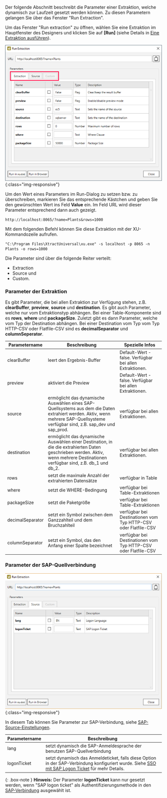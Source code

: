 Der folgende Abschnitt beschreibt die Parameter einer Extraktion, welche dynamisch zur Laufzeit gesetzt werden können. Zu diesen Parametern gelangen Sie über das Fenster "Run Extraction". 

Um das Fenster "Run extraction" zu öffnen, wählen Sie eine Extraktion im Hauptfenster des Designers und klicken Sie auf **[Run]** (siehe Details in [Eine Extraktion ausführen](../erste-schritte-mit-table/eine-extraktion-ausfuehren)).

![Extraction parameters](/img/content/xu/xu_run_extraction_param_gen_2.png){:class="img-responsive"}

Um den Wert eines Parameters im Run-Dialog zu setzen bzw. zu überschreiben, markieren Sie das entsprechende Kästchen und geben Sie den gewünschten Wert ins Feld **Value** ein. Im Feld URL wird dieser Parameter entsprechend dann auch gezeigt.

```
http://localhost:8065/?name=Plants&rows=1000
```

Mit dem folgenden Befehl können Sie diese Extraktion mit der XU-Kommandozeile aufrufen.
```
"C:\Program Files\XtractUniversal\xu.exe" -s localhost -p 8065 -n Plants -o rows=1000
```

Die Parameter sind über die folgende Reiter verteilt:
- Extraction
- Source und
- Custom.

### Parameter der Extraktion
Es gibt Parameter, die bei allen Extraktion zur Verfügung stehen, z.B. **clearBuffer**, **preview**, **source** und **destination**.
Es gibt auch Parameter, welche nur vom Extraktionstyp abhängen. Bei einer Table-Komponente sind es **rows**, **where** und **packageSize**.
Zuletzt gibt es dann Parameter, welche vom Typ der Destination abhängen. Bei einer Destination vom Typ vom Typ HTTP-CSV oder Flatfile-CSV sind es **decimalSeparator** und **columnSeperator**.


Parametername | Beschreibung | Spezielle Infos
------------ | ------------- | -------------
clearBuffer | leert den Ergebnis-Buffer | Default-Wert - false. Verfügbar bei allen Extraktionen.
preview | aktiviert die Preview | Default-Wert - false. Verfügbar bei allen Extraktionen.
source | ermöglicht das dynamische Auswählen eines SAP-Quellsystems aus dem die Daten extrahiert werden. Aktiv, wenn mehrere SAP-Quellsysteme verfügbar sind, z.B. sap_dev und sap_prod. |  verfügbar bei allen Extraktionen.
destination | ermöglicht das dynamische Auswählen einer Destination, in die die extrahierten Daten geschrieben werden. Aktiv, wenn mehrere Destinationen verfügbar sind, z.B. db_1 und db_2.|  verfügbar bei allen Extraktionen.
rows | setzt die maximale Anzahl der extrahierten Datensätze | verfügbar in Table
where | setzt die WHERE-Bedingung | verfügbar bei Table-Extraktionen
packageSize | setzt die Paketgröße | verfügbar bei Table-Extraktionen
decimalSeparator | setzt ein Symbol zwischen dem Ganzzahlteil und dem Bruchzahlteil | verfügbar bei Destinationen vom Typ HTTP-CSV oder Flatfile-CSV
columnSeparator | setzt ein Symbol, das den Anfang einer Spalte bezeichnet | verfügbar bei Destinationen vom Typ HTTP-CSV oder Flatfile-CSV

### Parameter der SAP-Quellverbindung
![Source parameters](/img/content/xu/xu_run_extraction_param_gen.png){:class="img-responsive"}

In diesem Tab können Sie Parameter zur SAP-Verbindung, siehe [SAP-Source-Einstellungen](https://help.theobald-software.com/de/xtract-universal/fortgeschrittene-techniken/sap-verbindungen-anlegen).


Parametername | Beschreibung |
------------ | ------------- | 
lang | setzt dynamisch die SAP-Anmeldesprache der benutzen SAP-Quellverbindung  
logonTicket | setzt dynamisch das Anmeldeticket, falls diese Option in der SAP-Verbindung konfiguriert wurde. Siehe [SSO mit SAP Logon Ticket](https://help.theobald-software.com/en/xtract-universal/advanced-techniques/sap-single-sign-on/sso-with-sap-logon-ticket) für mehr Details.

{: .box-note }
**Hinweis:** Der Parameter **logonTicket** kann nur gesetzt werden, wenn "SAP logon ticket" als Authentifizierungsmethode in den [SAP-Verbindung](https://help.theobald-software.com/de/xtract-universal/fortgeschrittene-techniken/sap-verbindungen-anlegen) ausgewählt ist.
